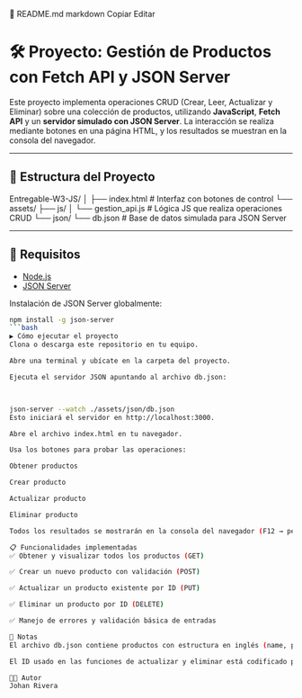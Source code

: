 📄 README.md
markdown
Copiar
Editar
# 🛠️ Proyecto: Gestión de Productos con Fetch API y JSON Server

Este proyecto implementa operaciones CRUD (Crear, Leer, Actualizar y Eliminar) sobre una colección de productos, utilizando **JavaScript**, **Fetch API** y un **servidor simulado con JSON Server**. La interacción se realiza mediante botones en una página HTML, y los resultados se muestran en la consola del navegador.

---

## 📂 Estructura del Proyecto

Entregable-W3-JS/
│
├── index.html # Interfaz con botones de control
└── assets/
├── js/
│ └── gestion_api.js # Lógica JS que realiza operaciones CRUD
└── json/
└── db.json # Base de datos simulada para JSON Server

---

## 🚀 Requisitos

- [Node.js](https://nodejs.org/)
- [JSON Server](https://github.com/typicode/json-server)

Instalación de JSON Server globalmente:

```bash
npm install -g json-server
```bash
▶️ Cómo ejecutar el proyecto
Clona o descarga este repositorio en tu equipo.

Abre una terminal y ubícate en la carpeta del proyecto.

Ejecuta el servidor JSON apuntando al archivo db.json:



json-server --watch ./assets/json/db.json
Esto iniciará el servidor en http://localhost:3000.

Abre el archivo index.html en tu navegador.

Usa los botones para probar las operaciones:

Obtener productos

Crear producto

Actualizar producto

Eliminar producto

Todos los resultados se mostrarán en la consola del navegador (F12 → pestaña "Console").

📋 Funcionalidades implementadas
✅ Obtener y visualizar todos los productos (GET)

✅ Crear un nuevo producto con validación (POST)

✅ Actualizar un producto existente por ID (PUT)

✅ Eliminar un producto por ID (DELETE)

✅ Manejo de errores y validación básica de entradas

📌 Notas
El archivo db.json contiene productos con estructura en inglés (name, price) pero los mensajes están en español.

El ID usado en las funciones de actualizar y eliminar está codificado para pruebas (ID 1 y 2 respectivamente). Puedes cambiarlo en el código si es necesario.

🧑‍💻 Autor
Johan Rivera
